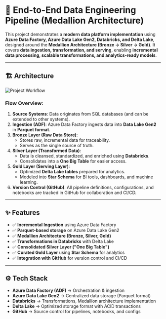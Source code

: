 # 🚀 End-to-End Data Engineering Pipeline (Medallion Architecture)

This project demonstrates a **modern data platform implementation** using **Azure Data Factory, Azure Data Lake Gen2, Databricks, and Delta Lake**, designed around the **Medallion Architecture (Bronze → Silver → Gold)**. It covers **data ingestion, transformation, and serving**, enabling **incremental data processing, scalable transformations, and analytics-ready models**.

---

## 🏗️ Architecture

![Project Workflow](Project_workflow.png)

### Flow Overview:
1. **Source Systems**: Data originates from SQL databases (and can be extended to other systems).  
2. **Ingestion (ADF)**: Azure Data Factory ingests data into **Data Lake Gen2** in **Parquet format**.  
3. **Bronze Layer (Raw Data Store)**:  
   - Stores raw, incremental data for traceability.  
   - Serves as the single source of truth.  
4. **Silver Layer (Transformed Data)**:  
   - Data is cleansed, standardized, and enriched using **Databricks**.  
   - Consolidates into a **One Big Table** for easier access.  
5. **Gold Layer (Serving Layer)**:  
   - Optimized **Delta Lake tables** prepared for analytics.  
   - Modeled into **Star Schema** for BI tools, dashboards, and machine learning.  
6. **Version Control (GitHub)**: All pipeline definitions, configurations, and notebooks are tracked in GitHub for collaboration and CI/CD.  

---

## ✨ Features

- ✅ **Incremental Ingestion** using Azure Data Factory  
- ✅ **Parquet-based storage** on Azure Data Lake Gen2  
- ✅ **Medallion Architecture (Bronze, Silver, Gold)**  
- ✅ **Transformations in Databricks** with Delta Lake  
- ✅ **Consolidated Silver Layer ("One Big Table")**  
- ✅ **Curated Gold Layer** using **Star Schema** for analytics  
- ✅ **Integration with GitHub** for version control and CI/CD  

---

## ⚙️ Tech Stack

- **Azure Data Factory (ADF)** → Orchestration & ingestion  
- **Azure Data Lake Gen2** → Centralized data storage (Parquet format)  
- **Databricks** → Transformations, Medallion architecture implementation  
- **Delta Lake** → Optimized storage format with ACID transactions  
- **GitHub** → Source control for pipelines, notebooks, and configs  

